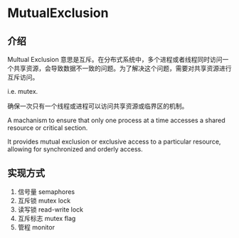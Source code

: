 # MutualExclusion


## 介绍
Multual Exclusion 意思是互斥。在分布式系统中，多个进程或者线程同时访问一个共享资源，会导致数据不一致的问题。为了解决这个问题，需要对共享资源进行互斥访问。


i.e. mutex.

确保一次只有一个线程或进程可以访问共享资源或临界区的机制。 

A machanism to ensure that only one process at a time accesses a shared resource or critical section.

It provides mutual exclusion or exclusive access to a particular resource, allowing for synchronized and orderly access.

## 实现方式

1. 信号量 semaphores
2. 互斥锁 mutex lock
3. 读写锁 read-write lock
4. 互斥标志 mutex flag
5. 管程 monitor